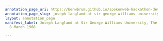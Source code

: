 ```yaml
---
annotation_page_uri: https://benwbrum.github.io/spokenweb-hackathon-development-noterms/annotations/joseph-langland-at-sir-george-williams-university-the-poetry-series-8-march-1968-canvas-1-introducer.json
annotation_page_slug: joseph-langland-at-sir-george-williams-university-the-poetry-series-8-march-1968-canvas-1-introducer
layout: annotation_page
manifest_label: Joseph Langland at Sir George Williams University, The Poetry Series,
  8 March 1968

---
```

